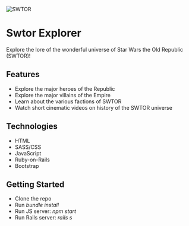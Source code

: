 ![SWTOR](https://d13ezvd6yrslxm.cloudfront.net/wp/wp-content/images/starwars-oldrepublic-banner-700x324.jpg)

# Swtor Explorer
Explore the lore of the wonderful universe of Star Wars the Old Republic (SWTOR)!

## Features
- Explore the major heroes of the Republic
- Explore the major villains of the Empire
- Learn about the various factions of SWTOR
- Watch short cinematic videos on history of the SWTOR universe

## Technologies
- HTML
- SASS/CSS
- JavaScript
- Ruby-on-Rails
- Bootstrap

## Getting Started
- Clone the repo
- Run *bundle install*
- Run JS server: *npm start*
- Run Rails server: *rails s*
